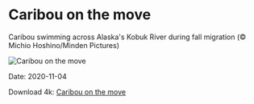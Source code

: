 # Caribou on the move

Caribou swimming across Alaska's Kobuk River during fall migration (© Michio Hoshino/Minden Pictures)

![Caribou on the move](https://bing.com/th?id=OHR.KobukRiver_EN-US1344443933_UHD.jpg&rf=LaDigue_UHD.jpg&pid=hp&w=1024&h=576)

Date: 2020-11-04

Download 4k: [Caribou on the move](https://bing.com/th?id=OHR.KobukRiver_EN-US1344443933_UHD.jpg&rf=LaDigue_UHD.jpg&pid=hp&w=3840&h=2160)

